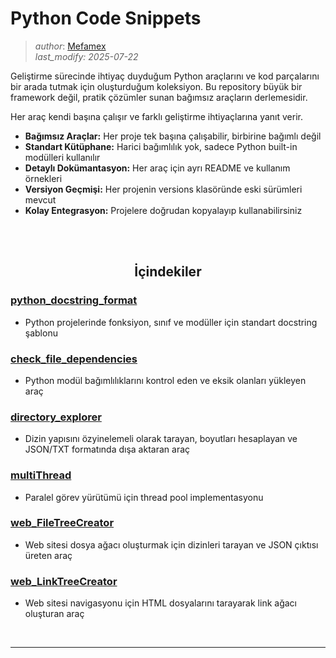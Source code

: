 # Python Code Snippets

> *author*: [Mefamex](https://github.com/Mefamex) <br>
> *last_modify: 2025-07-22*


Geliştirme sürecinde ihtiyaç duyduğum Python araçlarını ve kod parçalarını bir arada tutmak için oluşturduğum koleksiyon. Bu repository büyük bir framework değil, pratik çözümler sunan bağımsız araçların derlemesidir.

Her araç kendi başına çalışır ve farklı geliştirme ihtiyaçlarına yanıt verir.


- **Bağımsız Araçlar:** Her proje tek başına çalışabilir, birbirine bağımlı değil
- **Standart Kütüphane:** Harici bağımlılık yok, sadece Python built-in modülleri kullanılır  
- **Detaylı Dokümantasyon:** Her araç için ayrı README ve kullanım örnekleri
- **Versiyon Geçmişi:** Her projenin versions klasöründe eski sürümleri mevcut
- **Kolay Entegrasyon:** Projelere doğrudan kopyalayıp kullanabilirsiniz



<br><br>



<h2 align="center" id="İçindekiler">İçindekiler</h2>

### [python_docstring_format](PYTHON_DOCSTRING_example.md) 
- Python projelerinde fonksiyon, sınıf ve modüller için standart docstring şablonu 

### [check_file_dependencies](check_file_dependencies/README.md) 
- Python modül bağımlılıklarını kontrol eden ve eksik olanları yükleyen araç

### [directory_explorer](directory_explorer/README.md)
- Dizin yapısını özyinelemeli olarak tarayan, boyutları hesaplayan ve JSON/TXT formatında dışa aktaran araç

### [multiThread](multiThread/README.md)
- Paralel görev yürütümü için thread pool implementasyonu

### [web_FileTreeCreator](web_FileTreeCreator/README.md)
- Web sitesi dosya ağacı oluşturmak için dizinleri tarayan ve JSON çıktısı üreten araç

### [web_LinkTreeCreator](web_LinkTreeCreator/README.md)
- Web sitesi navigasyonu için HTML dosyalarını tarayarak link ağacı oluşturan araç


<br><hr><br>



